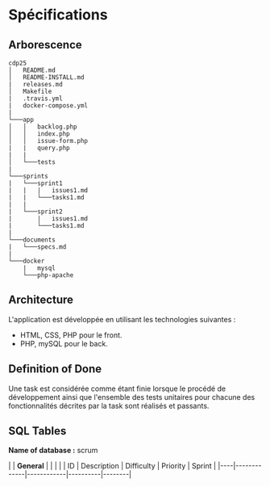 # Spécifications

## Arborescence

```
cdp25
│   README.md
│   README-INSTALL.md  
|   releases.md
│   Makefile
|   .travis.yml
|   docker-compose.yml
|
└───app
│   │   backlog.php
│   │   index.php
│   │   issue-form.php
|   |   query.php
|   |
│   └───tests
|   
└───sprints
|   └───sprint1
|   |   |   issues1.md
|   |   └───tasks1.md
|   |
|   └───sprint2
|       |   issues1.md
|       └───tasks1.md
|
└───documents
|   └───specs.md
|
└───docker
    |   mysql
    └───php-apache
```
## Architecture

L'application est développée en utilisant les technologies suivantes :
- HTML, CSS, PHP pour le front.
- PHP, mySQL pour le back.

## Definition of Done

Une task est considérée comme étant finie lorsque le procédé de développement ainsi que l'ensemble des tests unitaires pour chacune des fonctionnalités décrites par la task sont réalisés et passants.

## SQL Tables

**Name of database :** scrum

|    | **General** |            |          |        |
| ID | Description | Difficulty | Priority | Sprint |
|----|-------------|------------|----------|--------|
